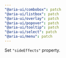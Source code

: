 ```yaml
---
"@aria-ui/combobox": patch
"@aria-ui/listbox": patch
"@aria-ui/overlay": patch
"@aria-ui/popover": patch
"@aria-ui/tooltip": patch
"@aria-ui/select": patch
"@aria-ui/menu": patch
---
```


Set `"sideEffects"` property.
